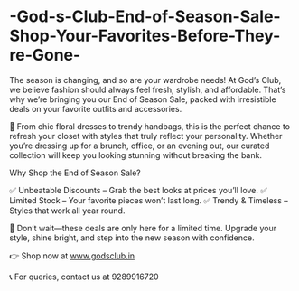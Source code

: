 # -God-s-Club-End-of-Season-Sale-Shop-Your-Favorites-Before-They-re-Gone-

The season is changing, and so are your wardrobe needs! At God’s Club, we believe fashion should always feel fresh, stylish, and affordable. That’s why we’re bringing you our End of Season Sale, packed with irresistible deals on your favorite outfits and accessories.

👗 From chic floral dresses to trendy handbags, this is the perfect chance to refresh your closet with styles that truly reflect your personality. Whether you’re dressing up for a brunch, office, or an evening out, our curated collection will keep you looking stunning without breaking the bank.

Why Shop the End of Season Sale?

✅ Unbeatable Discounts – Grab the best looks at prices you’ll love.
✅ Limited Stock – Your favorite pieces won’t last long.
✅ Trendy & Timeless – Styles that work all year round.

💃 Don’t wait—these deals are only here for a limited time. Upgrade your style, shine bright, and step into the new season with confidence.

👉 Shop now at www.godsclub.in

📞 For queries, contact us at 9289916720
